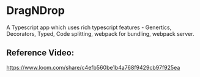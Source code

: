 # DragNDrop

A Typescript app which uses rich typescript features - Genertics, Decorators, Typed, Code splitting, webpack for bundling, webpack server.

## Reference Video:
https://www.loom.com/share/c4efb560be1b4a768f9429cb97f925ea 
